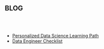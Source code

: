 ## BLOG
<br/><br/>
- [Personalized Data Science Learning Path](post/main.md)
- [Data Engineer Checklist](post/data_engineer.md)
